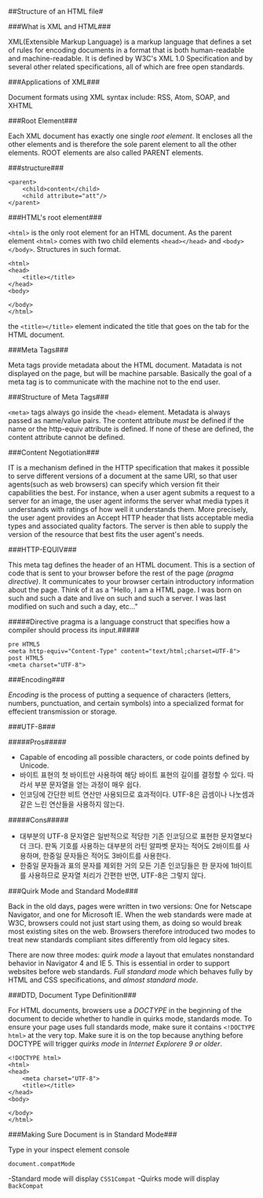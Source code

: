 ##Structure of an HTML file#

###What is XML and HTML###

XML(Extensible Markup Language) is a markup language that defines a set of rules for encoding documents in a format that is both human-readable and machine-readable. It is defined by W3C's XML 1.0 Specification and by several other related specifications, all of which are free open standards. 

###Applications of XML###

Document formats using XML syntax include: RSS, Atom, SOAP, and XHTML

###Root Element###

Each XML document has exactly one single *root element*. It encloses all the other elements and is therefore the sole parent element to all the other elements. ROOT elements are also called PARENT elements. 

###structure###

```
<parent>
	<child>content</child>
	<child attribute="att"/>
</parent>
   ```

###HTML's root element###

`<html>` is the only root element for an HTML document. As the parent element `<html>` comes with two child elements `<head></head>` and `<body></body>`. Structures in such format.

```
<html>
<head>
	<title></title>
</head>
<body>

</body>
</html>
```

the `<title></title>` element indicated the title that goes on the tab for the HTML document.

###Meta Tags###

Meta tags provide metadata about the HTML document. Matadata is not displayed on the page, but will be machine parsable. Basically the goal of a meta tag is to communicate with the machine not to the end user. 

###Structure of Meta Tags###

`<meta>` tags always go inside the `<head>` element. Metadata is always passed as name/value pairs. The content attribute *must* be defined if the name or the http-equiv attribute is defined. If none of these are defined, the content attribute cannot be defined. 

###Content Negotiation###

IT is a mechanism defined in the HTTP specification that makes it possible to serve different versions of a document at the same URI, so that user agents(such as web browsers) can specify which version fit their capabilities the best. For instance, when a user agent submits a request to a server for an image, the user agent informs the server what media types it understands with ratings of how well it understands them. More precisely, the user agent provides an Accept HTTP header that lists acceptable media types and associated quality factors. The server is then able to supply the version of the resource that best fits the user agent's needs. 

###HTTP-EQUIV###

This meta tag defines the header of an HTML document. This is a section of code that is sent to your browser before the rest of the page *(pragma directive)*. It communicates to your browser certain introductory information about the page. Think of it as a "Hello, I am a HTML page. I was born on such and such a date and live on such and such a server. I was last modified on such and such a day, etc..."

#####Directive pragma is a language construct that specifies how a compiler should process its input.#####

```
pre HTML5
<meta http-equiv="Content-Type" content="text/html;charset=UTF-8">
post HTML5
<meta charset="UTF-8">
```

###Encoding###

*Encoding* is the process of putting a sequence of characters (letters, numbers, punctuation, and certain symbols) into a specialized format for effecient transmission or storage. 

###UTF-8###

#####Pros#####
  - Capable of encoding all possible characters, or code points defined by Unicode. 
  - 바이트 표현의 첫 바이트만 사용하여 해당 바이트 표현의 길이를 결정할 수 있다. 따라서 부분 문자열을 얻는 과정이 매우 쉽다. 
  - 인코딩에 간단한 비트 연산만 사용되므로 효과적이다. UTF-8은 곱셈이나 나눗셈과 같은 느린 연산들을 사용하지 않는다. 

#####Cons#####
  - 대부분의 UTF-8 문자열은 일반적으로 적당한 기존 인코딩으로 표현한 문자열보다 더 크다. 판독 기호를 사용하는 대부분의 라틴 알파벳 문자는 적어도 2바이트를 사용하며, 한중일 문자들은 적어도 3바이트를 사용한다. 
  - 한중일 문자들과 표의 문자를 제외한 거의 모든 기존 인코딩들은 한 문자에 1바이트를 사용하므로 문자열 처리가 간편한 반면, UTF-8은 그렇지 않다. 


###Quirk Mode and Standard Mode###

Back in the old days, pages were written in two versions: One for Netscape Navigator, and one for Microsoft IE. When the web standards were made at W3C, browsers could not just start using them, as doing so would break most existing sites on the web. Browsers therefore introduced two modes to treat new standards compliant sites differently from old legacy sites. 

There are now three modes: *quirk mode* a layout that emulates nonstandard behavior in Navigator 4 and IE 5. This is essential in order to support websites before web standards. *Full standard mode* which behaves fully by HTML and CSS specifications, and *almost standard mode*. 

###DTD, Document Type Definition###

For HTML documents, browsers use a *DOCTYPE* in the beginning of the document to decide whether to handle in quirks mode, standards mode. To ensure your page uses full standards mode, make sure it contains `<!DOCTYPE html>` at the very top. Make sure it is on the top because anything before DOCTYPE will trigger *quirks mode* in *Internet Explorere 9 or older*.

```
<!DOCTYPE html>
<html>
<head>
	<meta charset="UTF-8">
	<title></title>
</head>
<body>

</body>
</html>
```

###Making Sure Document is in Standard Mode###

Type in your inspect element console
```
document.compatMode
```
-Standard mode will display `CSS1Compat`
-Quirks mode will display `BackCompat`